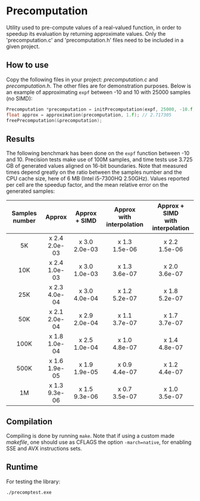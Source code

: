 # Precomputation

Utility used to pre-compute values of a real-valued function, in order to speedup its evaluation
by returning approximate values. Only the 'precomputation.c' and 'precomputation.h' files need
to be included in a given project.


## How to use

Copy the following files in your project: *precomputation.c* and *precomputation.h*.
The other files are for demonstration purposes. Below is an example of approximating ``` expf ``` between -10 and 10 with 25000 samples (no SIMD):

```C
Precomputation *precomputation = initPrecomputation(expf, 25000, -10.f, 10.f);
float approx = approximation(precomputation, 1.f); // 2.717305
freePrecomputation(&precomputation);
```


## Results

The following benchmark has been done on the ``` expf ``` function between -10 and 10.
Precision tests make use of 100M samples, and time tests use 3.725 GB of generated values aligned on 16-bit boundaries.
Note that measured times depend greatly on the ratio between the samples number and the CPU cache size, here of 6 MB (Intel i5-7300HQ 2.50GHz).
Values reported per cell are the speedup factor, and the mean relative error on the generated samples:

| Samples number | Approx | Approx + SIMD | Approx <br> with interpolation | Approx + SIMD <br> with interpolation |
| :------------: | :----------------: | :----------------: | :----------------: | :----------------: |
| 5K             | x 2.4 <br> 2.0e-03 | x 3.0 <br> 2.0e-03 | x 1.3 <br> 1.5e-06 | x 2.2 <br> 1.5e-06 |
| 10K            | x 2.4 <br> 1.0e-03 | x 3.0 <br> 1.0e-03 | x 1.3 <br> 3.6e-07 | x 2.0 <br> 3.6e-07 |
| 25K            | x 2.3 <br> 4.0e-04 | x 3.0 <br> 4.0e-04 | x 1.2 <br> 5.2e-07 | x 1.8 <br> 5.2e-07 |
| 50K            | x 2.1 <br> 2.0e-04 | x 2.9 <br> 2.0e-04 | x 1.1 <br> 3.7e-07 | x 1.7 <br> 3.7e-07 |
| 100K           | x 1.8 <br> 1.0e-04 | x 2.5 <br> 1.0e-04 | x 1.0 <br> 4.8e-07 | x 1.4 <br> 4.8e-07 |
| 500K           | x 1.6 <br> 1.9e-05 | x 1.9 <br> 1.9e-05 | x 0.9 <br> 4.4e-07 | x 1.2 <br> 4.4e-07 |
| 1M             | x 1.3 <br> 9.3e-06 | x 1.5 <br> 9.3e-06 | x 0.7 <br> 3.5e-07 | x 1.0 <br> 3.5e-07 |


## Compilation

Compiling is done by running ``` make ```. Note that if using a custom made *makefile*, one should use as CFLAGS the option ``` -march=native ```, for enabling SSE and AVX instructions sets.


## Runtime

For testing the library:

```
./precomptest.exe
```
